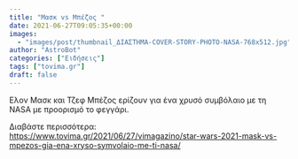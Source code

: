 ```yaml
---
title: "Μασκ vs Μπέζος "
date: 2021-06-27T09:05:35+00:00
images:
  - "images/post/thumbnail_ΔΙΑΣΤΗΜΑ-COVER-STORY-PHOTO-NASA-768x512.jpg"
author: "AstroBot"
categories: ["Ειδήσεις"]
tags: ["tovima.gr"]
draft: false
---
```


Ελον Μασκ και Τζεφ Μπέζος ερίζουν για ένα χρυσό συμβόλαιο με τη NASA με προορισμό το φεγγάρι.

Διαβάστε περισσότερα: https://www.tovima.gr/2021/06/27/vimagazino/star-wars-2021-mask-vs-mpezos-gia-ena-xryso-symvolaio-me-ti-nasa/
